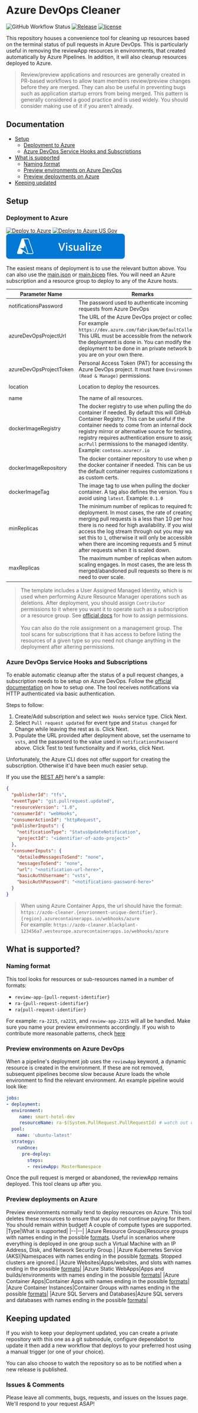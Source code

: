 # Azure DevOps Cleaner

![GitHub Workflow Status](https://img.shields.io/github/actions/workflow/status/tinglesoftware/azure-devops-cleaner/release.yml?branch=main&style=flat-square)
[![Release](https://img.shields.io/github/release/tinglesoftware/azure-devops-cleaner.svg?style=flat-square)](https://github.com/tinglesoftware/azure-devops-cleaner/releases/latest)
[![license](https://img.shields.io/github/license/tinglesoftware/azure-devops-cleaner.svg?style=flat-square)](LICENSE)

This repository houses a convenience tool for cleaning up resources based on the terminal status of pull requests in Azure DevOps. This is particularly useful in removing the reviewApp resources in environments, that created automatically by Azure Pipelines. In addition, it will also cleanup resources deployed to Azure.

> Review/preview applications and resources are generally created in PR-based workflows to allow team members review/preview changes before they are merged. They can also be useful in preventing bugs such as application startup errors from being merged. This pattern is generally considered a good practice and is used widely. You should consider making use of it if you aren't already.

## Documentation

- [Setup](#setup)
  - [Deployment to Azure](#deployment-to-azure)
  - [Azure DevOps Service Hooks and Subscriptions](#azure-devops-service-hooks-and-subscriptions)
- [What is supported](#what-is-supported)
  - [Naming format](#naming-format)
  - [Preview environments on Azure DevOps](#preview-environments-on-azure-devops)
  - [Preview deployments on Azure](#preview-deployments-on-azure)
- [Keeping updated](#keeping-updated)

## Setup

### Deployment to Azure

[![Deploy to Azure](https://aka.ms/deploytoazurebutton)](https://portal.azure.com/#create/Microsoft.Template/uri/https%3A%2F%2Fraw.githubusercontent.com%2Ftinglesoftware%2Fazure-devops-cleaner%2Fmain%2Fmain.json)
[![Deploy to Azure US Gov](https://aka.ms/deploytoazuregovbutton)](https://portal.azure.us/#create/Microsoft.Template/uri/https%3A%2F%2Fraw.githubusercontent.com%2Ftinglesoftware%2Fazure-devops-cleaner%2Fmain%2Fmain.json)
[![Visualize](https://raw.githubusercontent.com/Azure/azure-quickstart-templates/master/1-CONTRIBUTION-GUIDE/images/visualizebutton.svg?sanitize=true)](http://armviz.io/#/?load=https%3A%2F%2Fraw.githubusercontent.com%2Ftinglesoftware%2Fazure-devops-cleaner%2Fmain%2Fmain.json)

The easiest means of deployment is to use the relevant button above. You can also use the [main.json](/main.json) or [main.bicep](/main.bicep) files. You will need an Azure subscription and a resource group to deploy to any of the Azure hosts.

|Parameter Name|Remarks|Required|Default|
|--|--|--|--|
|notificationsPassword|The password used to authenticate incoming requests from Azure DevOps|Yes|**none**|
|azureDevOpsProjectUrl|The URL of the Azure DevOps project or collection. For example `https://dev.azure.com/fabrikam/DefaultCollection`. This URL must be accessible from the network that the deployment is done in. You can modify the deployment to be done in an private network but you are on your own there.|Yes|**none**|
|azureDevOpsProjectToken|Personal Access Token (PAT) for accessing the Azure DevOps project. It must have `Environment (Read & Manage)` permissions.|Yes|**none**|
|location|Location to deploy the resources.|No|&lt;resource-group-location&gt;|
|name|The name of all resources.|No|`azdo-cleaner`|
|dockerImageRegistry|The docker registry to use when pulling the docker container if needed. By default this will GitHub Container Registry. This can be useful if the container needs to come from an internal docker registry mirror or alternative source for testing. If the registry requires authentication ensure to assign `acrPull` permissions to the managed identity.<br />Example: `contoso.azurecr.io`|No|`ghcr.io`|
|dockerImageRepository|The docker container repository to use when pulling the docker container if needed. This can be useful if the default container requires customizations such as custom certs.|No|`tinglesoftware/azure-devops-cleaner`|
|dockerImageTag|The image tag to use when pulling the docker container. A tag also defines the version. You should avoid using `latest`. Example: `0.1.0`|No|&lt;version-downloaded&gt;|
|minReplicas|The minimum number of replicas to required for the deployment. In most cases, the rate of creating and merging pull requests is a less than 10 per hour so there is no need for high availability. If you wish to access the log stream through out you may want to set this to `1`, otherwise it will only be accessible when there are incoming requests and 5 minutes after requests when it is scaled down.|No|0|
|maxReplicas|The maximum number of replicas when automatic scaling engages. In most cases, the are less than 10 merged/abandoned pull requests so there is no need to over scale.|No|1|

> The template includes a User Assigned Managed Identity, which is used when performing Azure Resource Manager operations such as deletions. After deployment, you should assign `Contributor` permissions to it where you want it to operate such as a subscription or a resource group. See [official docs](https://learn.microsoft.com/en-us/azure/role-based-access-control/role-assignments-portal-managed-identity#user-assigned-managed-identity) for how to assign permissions.<br/><br/> You can also do the role assignment on a management group. The tool scans for subscriptions that it has access to before listing the resources of a given type so you need not change anything in the deployment after altering permissions.

### Azure DevOps Service Hooks and Subscriptions

To enable automatic cleanup after the status of a pull request changes, a subscription needs to be setup on Azure DevOps. Follow the [official documentation](https://learn.microsoft.com/en-us/azure/devops/service-hooks/services/webhooks?view=azure-devops) on how to setup one. The tool receives notifications via HTTP authenticated via basic authentication.

Steps to follow:

1. Create/Add subscription and select `Web Hooks` service type. Click Next.
2. Select `Pull request updated` for event type and `Status changed` for Change while leaving the rest as is. Click Next.
3. Populate the URL provided after deployment above, set the username to `vsts`, and the password to the value used in `notificationsPassword` above. Click Test to test functionality and if works, click Next.

Unfortunately, the Azure CLI does not offer support for creating the subscription. Otherwise it'd have been much easier setup.

If you use the [REST API](https://learn.microsoft.com/en-us/rest/api/azure/devops/hooks/subscriptions/create?view=azure-devops-rest-7.0) here's a sample:

```json
{
  "publisherId": "tfs",
  "eventType": "git.pullrequest.updated",
  "resourceVersion": "1.0",
  "consumerId": "webHooks",
  "consumerActionId": "httpRequest",
  "publisherInputs": {
    "notificationType": "StatusUpdateNotification",
    "projectId": "<identifier-of-azdo-project>"
  },
  "consumerInputs": {
    "detailedMessagesToSend": "none",
    "messagesToSend": "none",
    "url": "<notification-url-here>",
    "basicAuthUsername": "vsts",
    "basicAuthPassword": "<notifications-password-here>"
  }
}
```

> When using Azure Container Apps, the url should have the format:<br/>`https://azdo-cleaner.{envrionment-unique-dentifier}.{region}.azurecontainerapps.io/webhooks/azure`<br/>For example: `https://azdo-cleaner.blackplant-123456a7.westeurope.azurecontainerapps.io/webhooks/azure`

## What is supported?

### Naming format

This tool looks for resources or sub-resources named in a number of formats:

- `review-app-{pull-request-identifier}`
- `ra-{pull-request-identifier}`
- `ra{pull-request-identifier}`

For example: `ra-2215`, `ra2215`, and `review-app-2215` will all be handled. Make sure you name your preview environments accordingly. If you wish to contribute more reasonable patterns, check [here](https://github.com/tinglesoftware/azure-devops-cleaner/blob/7e21f338f78f6af634d8aa35d39542455c55415b/Tingle.AzdoCleaner/AzdoEventHandler.cs#L100)

### Preview environments on Azure DevOps

When a pipeline's deployment job uses the `reviewApp` keyword, a dynamic resource is created in the environment. If these are not removed, subsequent pipelines become slow because Azure loads the whole environment to find the relevant environment. An example pipeline would look like:

```yml
jobs:
- deployment:
  environment:
     name: smart-hotel-dev
     resourceName: ra-$(System.PullRequest.PullRequestId) # watch out on the naming format here
  pool:
    name: 'ubuntu-latest'
  strategy:
    runOnce:
      pre-deploy:
        steps:
        - reviewApp: MasterNamespace
```

Once the pull request is merged or abandoned, the reviewApp remains deployed. This tool cleans up after you.

### Preview deployments on Azure

Preview environments normally tend to deploy resources on Azure. This tool deletes these resources to ensure that you do not continue paying for them. You should remain within budget!
A couple of compute types are supported.
|Type|What is supported|
|--|--|
|Azure Resource Groups|Resource groups with names ending in the possible [formats](#naming-format). Useful in scenarios where everything is deployed in one group such a Virtual Machine with an IP Address, Disk, and Network Security Group.|
|Azure Kubernetes Service (AKS)|Namespaces with names ending in the possible [formats](#naming-format). Stopped clusters are ignored.|
|Azure Websites|Apps/websites, and slots with names ending in the possible [formats](#naming-format)|
|Azure Static WebApps|Apps and builds/environments with names ending in the possible [formats](#naming-format)|
|Azure Container Apps|Container Apps with names ending in the possible [formats](#naming-format)|
|Azure Container Instances|Container Groups with names ending in the possible [formats](#naming-format)|
|Azure SQL Servers and Databases|Azure SQL servers and databases with names ending in the possible [formats](#naming-format)|

## Keeping updated

If you wish to keep your deployment updated, you can create a private repository with this one as a git submodule, configure dependabot to update it then add a new workflow that deploys to your preferred host using a manual trigger (or one of your choice).

You can also choose to watch the repository so as to be notified when a new release is published.

### Issues &amp; Comments

Please leave all comments, bugs, requests, and issues on the Issues page. We'll respond to your request ASAP!
